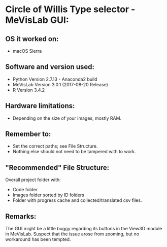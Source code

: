 # Circle of Willis Type selector - MeVisLab GUI:

## OS it worked on:
- macOS Sierra

## Software and version used:
- Python Version 2.7.13 - Anaconda2 build
- MeVisLab Version 3.0.1 (2017-08-20 Release)
- R Version 3.4.2

## Hardware limitations:
- Depending on the size of your images, mostly RAM.

## Remember to:
- Set the correct paths; see File Structure.
- Nothing else should not need to be tampered with to work.

## "Recommended" File Structure:
Overall project folder with:
- Code folder
- Images folder sorted by ID folders
- Folder with progress cache and collected/translated csv files.

## Remarks:
The GUI might be a little buggy regarding its buttons in the View3D module in MeVisLab. Suspect that the issue arose from zooming, but no workaround has been tempted.
